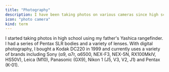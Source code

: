 ```yaml
---
title: "Photography"
description: I have been taking photos on various cameras since high school.
icon: "photo camera"
kind: term
---
```

I started taking photos in high school using my father's Yashica rangefinder. I had a series of Pentax SLR bodies and a variety of lenses. With digital photography, I bought a Kodak DC220 in 1999 and currently uses a variety of brands including Sony (α9, α7r, α6500, NEX-F3, NEX-5N, RX100MkIV, HS50V), Leica (M10), Panasonic (GX9), Nikon 1 (J5, V3, V2, J1) and Pentax (K-01).
